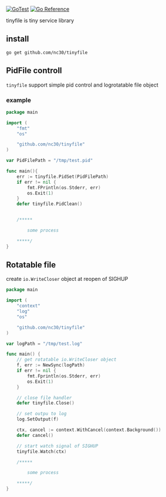 [![GoTest](https://github.com/nc30/tinyfile/actions/workflows/gotest.yml/badge.svg)](https://github.com/nc30/tinyfile/actions/workflows/gotest.yml) [![Go Reference](https://pkg.go.dev/badge/github.com/nc30/tinyfile.svg)](https://pkg.go.dev/github.com/nc30/tinyfile)

tinyfile is tiny service library

## install

`go get github.com/nc30/tinyfile`


## PidFile controll

`tinyfile` support simple pid control and logrotatable file object


### example

```go
package main

import (
	"fmt"
	"os"

	"github.com/nc30/tinyfile"
)

var PidFilePath = "/tmp/test.pid"

func main(){
	err := tinyfile.PidSet(PidFilePath)
	if err != nil {
		fmt.FPrintln(os.Stderr, err)
		os.Exit(1)
	}
	defer tinyfile.PidClean()


	/*****

		some process

	*****/
}

```

## Rotatable file

create `io.WriteCloser` object at reopen of SIGHUP

```go
package main

import (
	"context"
	"log"
	"os"

	"github.com/nc30/tinyfile"
)

var logPath = "/tmp/test.log"

func main() {
	// get rotatable io.WriteCloser object
	f, err := NewSync(logPath)
	if err != nil {
		fmt.Fprintln(os.Stderr, err)
		os.Exit(1)
	}

	// close file handler
	defer tinyfile.Close()

	// set outpu to log
	log.SetOutput(f)

	ctx, cancel := context.WithCancel(context.Background())
	defer cancel()

	// start watch signal of SIGHUP
	tinyfile.Watch(ctx)

	/*****

		some process

	*****/
}
```
